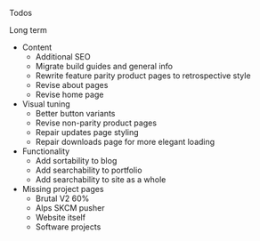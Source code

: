 Todos 



Long term

- Content
  - Additional SEO
  - Migrate build guides and general info
  - Rewrite feature parity product pages to retrospective style
  - Revise about pages
  - Revise home page
- Visual tuning
  - Better button variants
  - Revise non-parity product pages
  - Repair updates page styling
  - Repair downloads page for more elegant loading
- Functionality
  - Add sortability to blog
  - Add searchability to portfolio
  - Add searchability to site as a whole
- Missing project pages
  - Brutal V2 60%
  - Alps SKCM pusher
  - Website itself
  - Software projects

